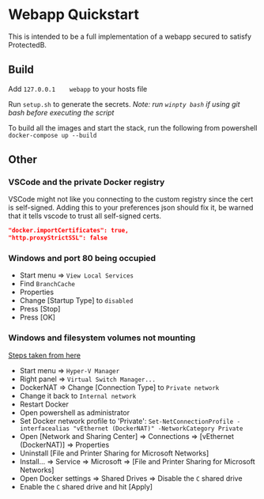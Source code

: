 # Webapp Quickstart

This is intended to be a full implementation of a webapp secured to satisfy ProtectedB.

## Build

Add `127.0.0.1	  webapp` to your hosts file

Run `setup.sh` to generate the secrets.
_Note: run `winpty bash` if using git bash before executing the script_

To build all the images and start the stack, run the following from powershell
`docker-compose up --build`

## Other

### VSCode and the private Docker registry

VSCode might not like you connecting to the custom registry since the cert is self-signed.
Adding this to your preferences json should fix it, be warned that it tells vscode to trust all self-signed certs.

```json
"docker.importCertificates": true,
"http.proxyStrictSSL": false
```

### Windows and port 80 being occupied

- Start menu => `View Local Services`
- Find `BranchCache`
- Properties
- Change \[Startup Type\] to `disabled`
- Press \[Stop\]
- Press \[OK\]

### Windows and filesystem volumes not mounting

[Steps taken from here](https://stackoverflow.com/questions/42203488/settings-to-windows-firewall-to-allow-docker-for-windows-to-share-drive/46854772#46854772)

- Start menu => `Hyper-V Manager`
- Right panel => `Virtual Switch Manager...`
- DockerNAT => Change \[Connection Type\] to `Private network`
- Change it back to `Internal network`
- Restart Docker
- Open powershell as administrator
- Set Docker network profile to 'Private': `Set-NetConnectionProfile -interfacealias "vEthernet (DockerNAT)" -NetworkCategory Private`
- Open \[Network and Sharing Center\] => Connections => \[vEthernet \(DockerNAT\)\] => Properties
- Uninstall \[File and Printer Sharing for Microsoft Networks\]
- Install... => Service => Microsoft => \[File and Printer Sharing for Microsoft Networks\]
- Open Docker settings => Shared Drives => Disable the `C` shared drive
- Enable the `C` shared drive and hit \[Apply\]
